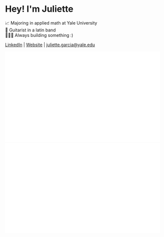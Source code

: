 # Hey! I'm Juliette 

📈 Majoring in applied math at Yale University  
🎵 Guitarist in a latin band  
👩🏽‍💻 Always building something :)  

[LinkedIn](https://www.linkedin.com/in/juliette--garcia/) | [Website](https://juliettegarcia.com/) | juliette.garcia@yale.edu 

![](https://github.com/juliette-garcia/readme-stats/blob/master/generated/languages.svg)
![](https://github.com/juliette-garcia/readme-stats/blob/master/generated/overview.svg)

<!--
**juliette-garcia/juliette-garcia** is a ✨ _special_ ✨ repository because its `README.md` (this file) appears on your GitHub profile.

Here are some ideas to get you started:

- 🔭 I’m currently working on ...
- 🌱 I’m currently learning ...
- 👯 I’m looking to collaborate on ...
- 🤔 I’m looking for help with ...
- 💬 Ask me about ...
- 📫 How to reach me: ...
- 😄 Pronouns: ...
- ⚡ Fun fact: ...
-->
